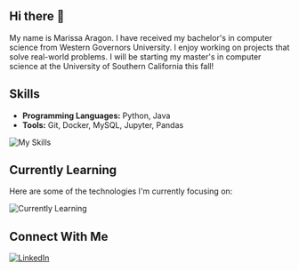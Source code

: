 ## Hi there 👋
My name is Marissa Aragon. I have received my bachelor's in computer science from Western Governors University. I enjoy working on projects that solve real-world problems. I will be starting my master's in computer science at the University of Southern California this fall!

## Skills
- **Programming Languages:** Python, Java
- **Tools:** Git, Docker, MySQL, Jupyter, Pandas

![My Skills](https://go-skill-icons.vercel.app/api/icons?i=java,html,css,python,mysql,jupyter,pandas)

## Currently Learning 
Here are some of the technologies I'm currently focusing on:

![Currently Learning](https://go-skill-icons.vercel.app/api/icons?i=leetcode,aws,cpp)

## Connect With Me
[![LinkedIn](https://img.icons8.com/color/48/000000/linkedin.png)](https://www.linkedin.com/in/marissa-aragon-/)
